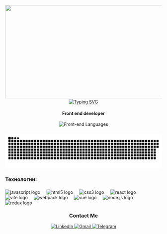 <div align="center">
  <img height="300" width="600" src="https://media.giphy.com/media/JIX9t2j0ZTN9S/giphy.gif" />
</div>

<div id="header" align="center">
  <a href="https://git.io/typing-svg">
    <img src="https://readme-typing-svg.demolab.com?font=Fira+Code&pause=1000&color=0F53F7&width=435&lines=Hi+%F0%9F%91%8B++I'm+Abylaikhan.+Front+end+dev" alt="Typing SVG" />
  </a>

  <br>
 
 #### Front end developer
</div>

<div align="center">
  <img src="https://github-readme-stats.vercel.app/api/top-langs/?username=abylai123-tech&layout=donut" alt="Front-end Languages" />
</div>

###
<p align="center">
 <img width="600" src="github-snake.svg" alt="snake"/>
</p>


###  

<h3 align="left">Технологии:</h3>

###

<div align="left">
  <img src="https://cdn.jsdelivr.net/gh/devicons/devicon/icons/javascript/javascript-original.svg" height="40" alt="javascript logo" />
  <img width="12" />
  <img src="https://cdn.jsdelivr.net/gh/devicons/devicon/icons/html5/html5-original.svg" height="40" alt="html5 logo" />
  <img width="12" />
  <img src="https://cdn.jsdelivr.net/gh/devicons/devicon/icons/css3/css3-original.svg" height="40" alt="css3 logo" />
  <img width="12" />
  <img src="https://cdn.jsdelivr.net/gh/devicons/devicon/icons/react/react-original.svg" height="40" alt="react logo" />
  <img width="12" />
  <img src="https://skillicons.dev/icons?i=vite" height="40" alt="vite logo" />
  <img width="12" />
  <img src="https://cdn.simpleicons.org/webpack/8DD6F9" height="40" alt="webpack logo" />
  <img width="12" />
  <img src="https://cdn.jsdelivr.net/gh/devicons/devicon/icons/vuejs/vuejs-original.svg" height="40" alt="vue logo" />
  <img width="12" />
  <img src="https://cdn.jsdelivr.net/gh/devicons/devicon/icons/nodejs/nodejs-original.svg" height="40" alt="node.js logo" />
  <img width="12" />
  <img src="https://cdn.jsdelivr.net/gh/devicons/devicon/icons/redux/redux-original.svg" height="40" alt="redux logo" />
  <img width="12" />
</div>

###

<div id="badges" align="center">
  
  ### Contact Me
 
   <a href="https://www.linkedin.com/in/abylaikhan-oryntay-993449278/" target="_new">
      <img src="https://img.shields.io/badge/Linkedin-Abylai-blue?logo=Linkedin" alt="LinkedIn"/>
  </a>
  <a href="mailto:abylaj.oryntaj@gmail.com" target="_new">
      <img src="https://img.shields.io/badge/Gmail-Abylai-red?logo=gmail" alt="Gmail"/>
  </a>
 <a href="https://t.me/oryntay_a" target="_new">
  <img src="https://img.shields.io/badge/Telegram-Abylai-blue?logo=telegram" alt="Telegram"/>
</a>
  
</div>
